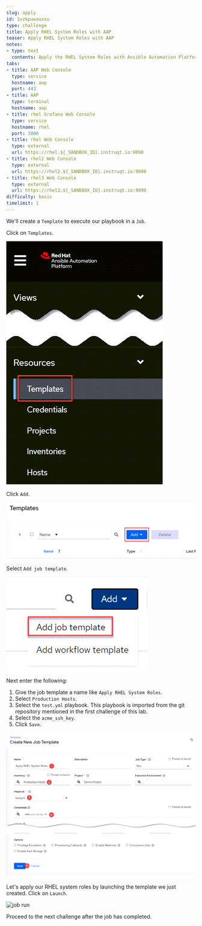 ```yaml
---
slug: apply
id: 1vzkpuwauxxu
type: challenge
title: Apply RHEL System Roles with AAP
teaser: Apply RHEL System Roles with AAP
notes:
- type: text
  contents: Apply the RHEL System Roles with Ansible Automation Platform
tabs:
- title: AAP Web Console
  type: service
  hostname: aap
  port: 443
- title: AAP
  type: terminal
  hostname: aap
- title: rhel Grafana Web Console
  type: service
  hostname: rhel
  port: 3000
- title: rhel Web Console
  type: external
  url: https://rhel.${_SANDBOX_ID}.instruqt.io:9090
- title: rhel2 Web Console
  type: external
  url: https://rhel2.${_SANDBOX_ID}.instruqt.io:9090
- title: rhel3 Web Console
  type: external
  url: https://rhel3.${_SANDBOX_ID}.instruqt.io:9090
difficulty: basic
timelimit: 1
---
```


We'll create a `Template` to execute our playbook in a `Job`.

Click on `Templates`.

![templates](../assets/templates.png)

Click `Add`.

![add template](../assets/addtemplate.png)

Select `Add job template`.

![add job template](../assets/addjobtemplate.png)

Next enter the following:

1) Give the job template a name like `Apply RHEL System Roles`.
2) Select `Production Hosts`.
3) Select the `test.yml` playbook. This playbook is imported from the git repository mentioned in the first challenge of this lab.
4) Select the `acme_ssh_key`.
5) Click `Save`.

![new job template](../assets/createjobtemplate.png)

Let's apply our RHEL system roles by launching the template we just created. Click on `Launch`.

![job run](../assets/jobrun.gif)

Proceed to the next challenge after the job has completed.
